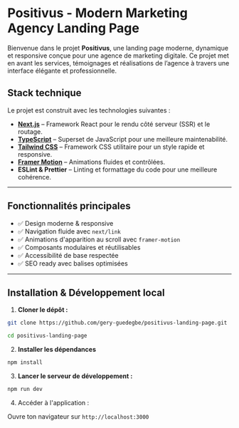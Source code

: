# Positivus - Modern Marketing Agency Landing Page

Bienvenue dans le projet **Positivus**, une landing page moderne, dynamique et responsive conçue pour une agence de marketing digitale. Ce projet met en avant les services, témoignages et réalisations de l’agence à travers une interface élégante et professionnelle.

## Stack technique

Le projet est construit avec les technologies suivantes :

- **[Next.js](https://nextjs.org/)** – Framework React pour le rendu côté serveur (SSR) et le routage.
- **[TypeScript](https://www.typescriptlang.org/)** – Superset de JavaScript pour une meilleure maintenabilité.
- **[Tailwind CSS](https://tailwindcss.com/)** – Framework CSS utilitaire pour un style rapide et responsive.
- **[Framer Motion](https://www.framer.com/motion/)** – Animations fluides et contrôlées.
- **ESLint & Prettier** – Linting et formattage du code pour une meilleure cohérence.

---

## Fonctionnalités principales

- ✅ Design moderne & responsive
- ✅ Navigation fluide avec `next/link`
- ✅ Animations d'apparition au scroll avec `framer-motion`
- ✅ Composants modulaires et réutilisables
- ✅ Accessibilité de base respectée
- ✅ SEO ready avec balises optimisées

---

## Installation & Développement local

1. **Cloner le dépôt :**

```bash
git clone https://github.com/gery-guedegbe/positivus-landing-page.git

```

```bash
cd positivus-landing-page
```

2. **Installer les dépendances**

```bash
npm install
```

3. **Lancer le serveur de développement :**

```bash
npm run dev
```

4. Accéder à l'application :

Ouvre ton navigateur sur `http://localhost:3000`

